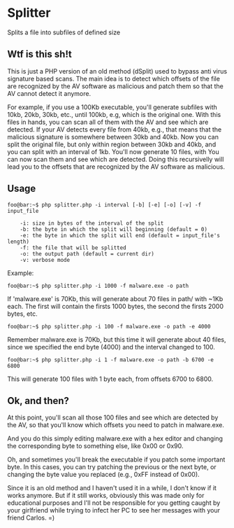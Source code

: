 # Splitter
Splits a file into subfiles of defined size

## Wtf is this sh!t

This is just a PHP version of an old method (dSplit) used to bypass anti virus signature based scans.
The main idea is to detect which offsets of the file are recognized by the AV software as malicious and patch them so that the AV cannot detect it anymore.

For example, if you use a 100Kb executable, you'll generate subfiles with 10kb, 20kb, 30kb, etc., until 100kb, e.g, which is the original one.
With this files in hands, you can scan all of them with the AV and see which are detected.
If your AV detects every file from 40kb, e.g., that means that the malicious signature is somewhere between 30kb and 40kb.
Now you can split the original file, but only within region between 30kb and 40kb, and you can split with an interval of 1kb.
You'll now generate 10 files, with  You can now scan them and see which are detected.
Doing this recursivelly will lead you to the offsets that are recognized by the AV software as malicious.

## Usage

`foo@bar:~$ php splitter.php -i interval [-b] [-e] [-o] [-v] -f input_file`

```
	-i: size in bytes of the interval of the split
	-b: the byte in which the split will beginning (default = 0)
	-e: the byte in which the split will end (default = input_file's length)
	-f: the file that will be splitted
	-o: the output path (default = current dir)
	-v: verbose mode
```

Example:

`foo@bar:~$ php splitter.php -i 1000 -f malware.exe -o path`

If 'malware.exe' is 70Kb, this will generate about 70 files in path/ with ~1Kb each. The first will contain the firsts 1000 bytes, the second the firsts 2000 bytes, etc.

`foo@bar:~$ php splitter.php -i 100 -f malware.exe -o path -e 4000`

Remember malware.exe is 70Kb, but this time it will generate about 40 files, since we specified the end byte (4000) and the interval changed to 100.

`foo@bar:~$ php splitter.php -i 1 -f malware.exe -o path -b 6700 -e 6800`

This will generate 100 files with 1 byte each, from offsets 6700 to 6800. 

## Ok, and then?

At this point, you'll scan all those 100 files and see which are detected by the AV, so that you'll know which offsets you need to patch in malware.exe.

And you do this simply editing malware.exe with a hex editor and changing the corresponding byte to something else, like 0x00 or 0x90.

Oh, and sometimes you'll break the executable if you patch some important byte. In this cases, you can try patching the previous or the next byte, or changing the byte value you replaced (e.g., 0xFF instead of 0x00).

Since it is an old method and I haven't used it in a while, I don't know if it works anymore. But if it still works, obviously this was made only for educational purposes and I'll not be responsible for you getting caught by your girlfriend while trying to infect her PC to see her messages with your friend Carlos. =)
